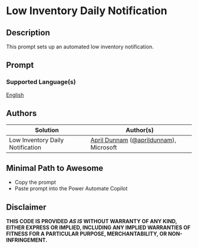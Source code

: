 # Low Inventory Daily Notification

## Description

This prompt sets up an automated low inventory notification. 

## Prompt

### Supported Language(s)

[English](./en-us/prompt.md)

## Authors

Solution|Author(s)
--------|---------
Low Inventory Daily Notification| [April Dunnam](https://www.github.com/aprildunnam) ([@aprildunnam](https://twitter.com/aprildunnam)), Microsoft

## Minimal Path to Awesome

* Copy the prompt
* Paste prompt into the Power Automate Copilot

## Disclaimer

**THIS CODE IS PROVIDED *AS IS* WITHOUT WARRANTY OF ANY KIND, EITHER EXPRESS OR IMPLIED, INCLUDING ANY IMPLIED WARRANTIES OF FITNESS FOR A PARTICULAR PURPOSE, MERCHANTABILITY, OR NON-INFRINGEMENT.**
